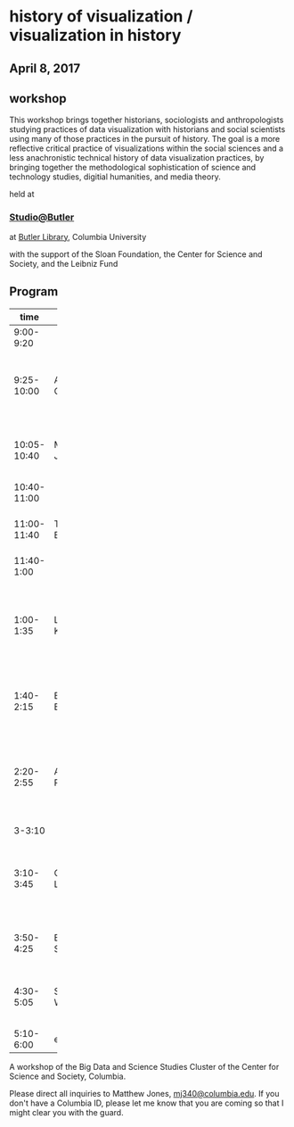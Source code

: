 # history of visualization / visualization in history
## April 8, 2017

## workshop

This workshop brings together historians, sociologists and anthropologists studying practices of data visualization with historians and social scientists using many of those practices in the pursuit of history. The goal is a more reflective critical practice of visualizations within the social sciences and a less anachronistic technical history of data visualization practices, by bringing together the methodological sophistication of science and technology studies, digitial humanities, and media theory.

held at 

### [Studio@Butler](https://studio.cul.columbia.edu/) 

at [Butler Library](https://www.google.com/maps/place/Butler+Library/@40.8064029,-73.9654085,17z/data=!3m1!4b1!4m5!3m4!1s0x89c2f63c31da1355:0xf11ddb8a69ec829b!8m2!3d40.8064029!4d-73.9632198), Columbia University

with the support of the Sloan Foundation, the Center for Science and Society, and the Leibniz Fund


## Program

<table style="width:17%;">
<colgroup>
<col width="5%" />
<col width="5%" />
<col width="5%" />
</colgroup>
<thead>
<tr class="header">
<th>time</th>
<th>name</th>
<th>title</th>
</tr>
</thead>
<tbody>
<tr class="odd">
<td>9:00-9:20</td>
<td></td>
<td>Introductions</td>
</tr>
<tr class="even">
<td>9:25-10:00</td>
<td>Alex Compolo</td>
<td>Perception and Processing: Cognitive Influences on Data Visualization</td>
</tr>
<tr class="odd">
<td>10:05-10:40</td>
<td>Matthew Jones</td>
<td>Visualizing data and augmenting cognition from John Tukey to ggplot2</td>
</tr>
<tr class="even">
<td>10:40-11:00</td>
<td></td>
<td>coffee break</td>
</tr>
<tr class="odd">
<td>11:00-11:40</td>
<td>Ted Byfield</td>
<td>Six Miles From Earth, Loosed From Its Dream of Life.</td>
</tr>
<tr class="even">
<td>11:40-1:00</td>
<td></td>
<td>LUNCH</td>
</tr>
<tr class="odd">
<td>1:00-1:35</td>
<td>Lauren Klein</td>
<td>Elizabeth Peabody’s <em>Chronological History</em>: Knowledge, Labor, Embodiment, and Design</td>
</tr>
<tr class="even">
<td>1:40-2:15</td>
<td>Eamonn Bell</td>
<td>Seeing ear to ear: Mixed metaphors in musical data visualization</td>
</tr>
<tr class="odd">
<td>2:20-2:55</td>
<td>Aaron Plasek</td>
<td>New Historical Knowledge: 21st C machine learning to examine mid-20th C ‘trading zones’ of computation </td>
</tr>
<tr class="even">
<td>3-3:10</td>
<td></td>
<td>coffee break</td>
</tr>
<tr class="odd">
<td>3:10-3:45</td>
<td>Crystal Lee</td>
<td>Lining Things Up: Mapping Time, Power, and Politics in Joseph Priestley’s <em>Chart of History</em>.</td>
</tr>
<tr class="even">
<td>3:50-4:25</td>
<td>Ben Schmidt</td>
<td>Drawing the frontier line at the US Census, 1870-1920</td>
</tr>
<tr class="odd">
<td>4:30-5:05</td>
<td>Scott Weingart</td>
<td>What Networks Argue: Visual Metaphors in History and Historiography</td>
</tr>
<tr class="even">
<td>5:10-6:00</td>
<td>everybody</td>
<td>up of wrap / reflection</td>
</tr>
</tbody>
</table>


A workshop of the Big Data and Science Studies Cluster of the Center for Science and Society, Columbia.

Please direct all inquiries to Matthew Jones, mj340@columbia.edu. If you don't have a Columbia ID, please let me know that you are coming so that I might clear you with the guard.
